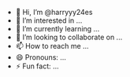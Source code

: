 - 👋 Hi, I’m @harryyy24es
- 👀 I’m interested in ...
- 🌱 I’m currently learning ...
- 💞️ I’m looking to collaborate on ...
- 📫 How to reach me ...
- 😄 Pronouns: ...
- ⚡ Fun fact: ...

<!---
harryyy24es/harryyy24es is a ✨ special ✨ repository because its `README.md` (this file) appears on your GitHub profile.
You can click the Preview link to take a look at your changes.
--->
